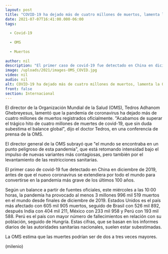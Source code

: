 ```yaml
---
layout: post
title: "COVID-19 ha dejado más de cuatro millones de muertos, lamenta la OMS."
date: 2021-07-07T16:41:00.000-06:00
tags:
  
  - Covid-19
  
  - OMS
  
  - Muertos
  
author: nil
description: "El primer caso de covid-19 fue detectado en China en diciembre de 2019, antes de que el nuevo coronavirus se extendiera por todo el mundo para convertirse en la pandemia más grave de los últimos 100 años. "
image: /uploads/2021/images-OMS_COVID.jpg
video: nil
audio: nil
alt: COVID-19 ha dejado más de cuatro millones de muertos, lamenta la OMS.
front: false
section: Internacional
---
```


El director de la Organización Mundial de la Salud (OMS), Tedros Adhanom Ghebreyesus, lamentó que la pandemia de coronavirus ha dejado más de cuatro millones de muertos registrados oficialmente. 
"Acabamos de superar el trágico hito de cuatro millones de muertes de covid-19, que sin duda subestima el balance global", dijo el doctor Tedros, en una conferencia de prensa de la OMS. 

El director general de la OMS subrayó que "el mundo se encontraba en un punto peligroso de esta pandemia", que está retomando intensidad bajo el impulso de nuevas variantes más contagiosas, pero también por el levantamiento de las restricciones sanitarias. 

El primer caso de covid-19 fue detectado en China en diciembre de 2019, antes de que el nuevo coronavirus se extendiera por todo el mundo para convertirse en la pandemia más grave de los últimos 100 años. 

Según un balance a partir de fuentes oficiales, este miércoles a las 10:00 horas, la pandemia ha provocado al menos 3 millones 996 mil 519 muertos en el mundo desde finales de diciembre de 2019. Estados Unidos es el país más afectado con 605 mil 905 muertos, seguido de Brasil con 526 mil 892, después India con 404 mil 211, México con 233 mil 958 y Perú con 193 mil 588.
Perú es el país con mayor número de fallecimientos en relación con su población, seguido de Hungría. Estas cifras, que se basan en los informes diarios de las autoridades sanitarias nacionales, suelen estar subestimadas. 

La OMS estima que las muertes podrían ser de dos a tres veces mayores.

(milenio) 
